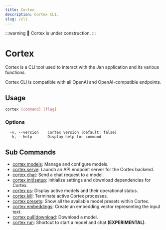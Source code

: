 ```yaml
---
title: Cortex
description: Cortex CLI.
slug: /cli
---
```


:::warning
🚧 Cortex is under construction.
:::

# Cortex

Cortex is a CLI tool used to interact with the Jan application and its various functions.

<Callout type="info">
Cortex CLI is compatible with all OpenAI and OpenAI-compatible endpoints.
</Callout>

## Usage

```bash
cortex [command] [flag]
```

### Options

```
  -v, --version    Cortex version (default: false)
  -h, --help       Display help for command
```

## Sub Commands

- [cortex models](/docs/cli/models): Manage and configure models.
- [cortex serve](/docs/cli/serve): Launch an API endpoint server for the Cortex backend.
- [cortex chat](/docs/cli/chat): Send a chat request to a model.
- [cortex init|setup](/docs/cli/init): Initialize settings and download dependencies for Cortex.
- [cortex ps](/docs/cli/ps): Display active models and their operational status.
- [cortex kill](/docs/cli/kill): Terminate active Cortex processes.
- [cortex presets](/docs/cli/presets): Show all the available model presets within Cortex.
- [cortex embeddings](/docs/cli/embeddings): Create an embedding vector representing the input text.
- [cortex pull|download](/docs/cli/pull): Download a model.
- [cortex run](/docs/cli/run): Shortcut to start a model and chat **(EXPERIMENTAL)**.
